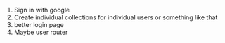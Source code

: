1. Sign in with google
2. Create individual collections for individual users or something like that
3. better login page
4. Maybe user router
